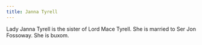 ```yaml
---
title: Janna Tyrell
---
```


Lady Janna Tyrell is the sister of Lord Mace Tyrell. She is married to Ser Jon Fossoway. She is buxom.


